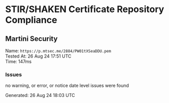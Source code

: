 # STIR/SHAKEN Certificate Repository Compliance

## Martini Security

Name: `https://p.mtsec.me/2884/PW01tXSeaDDU.pem`\
Tested At: 26 Aug 24 17:51 UTC\
Time: 147ms

### Issues

no warning, or error, or notice date level issues were found

Generated: 26 Aug 24 18:03 UTC